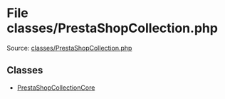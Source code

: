 File classes/PrestaShopCollection.php
=========
Source: [classes/PrestaShopCollection.php](https://github.com/PrestaShop/PrestaShop/blob/1.6.1.1/classes/PrestaShopCollection.php)


Classes
-------

* [PrestaShopCollectionCore](class.PrestaShopCollectionCore.md)

